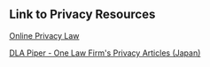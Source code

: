 ## Link to Privacy Resources

[Online Privacy Law](https://www.loc.gov/law/help/online-privacy-law/2012/japan.php)

[DLA Piper - One Law Firm's Privacy Articles (Japan)](https://www.dlapiperdataprotection.com/index.html?t=law&c=JP)
